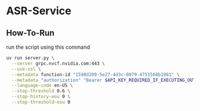 # ASR-Service
## How-To-Run
run the script using this command
```bash
uv run server.py \
  --server grpc.nvcf.nvidia.com:443 \
  --use-ssl \
  --metadata function-id "1598d209-5e27-4d3c-8079-4751568b1081" \
  --metadata "authorization" "Bearer $API_KEY_REQUIRED_IF_EXECUTING_OUTSIDE_NGC" \
  --language-code en-US \
  --stop-threshold 0.6 \
  --stop-history-eou 0 \
  --stop-threshold-eou 0
```